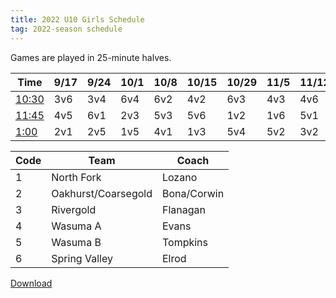 ```yaml
---
title: 2022 U10 Girls Schedule
tag: 2022-season schedule
---
```


Games are played in 25-minute halves.

| Time      | 9/17  | 9/24  | 10/1  | 10/8  | 10/15 | 10/29 | 11/5  | 11/12 | 11/19
|-----------|-------|-------|-------|-------|-------|-------|-------|-------|-------
| <u>10:30</u>| 3v6   | 3v4   | 6v4   | 6v2   | 4v2   | 6v3   | 4v3   | 4v6   | 2v6
| <u>11:45</u>| 4v5   | 6v1   | 2v3   | 5v3   | 5v6   | 1v2   | 1v6   | 5v1   | 3v5
| <u>1:00</u> | 2v1   | 2v5   | 1v5   | 4v1   | 1v3   | 5v4   | 5v2   | 3v2   | 1v4


| Code  | Team          | Coach                         
|-------|---------------|---------------
| 1     | North Fork            | Lozano
| 2     | Oakhurst/Coarsegold   | Bona/Corwin
| 3     | Rivergold             | Flanagan
| 4     | Wasuma A              | Evans
| 5     | Wasuma B              | Tompkins
| 6     | Spring Valley         | Elrod


[Download](/schedules/2022/MAYSL-2022-U10-girls.pdf)
